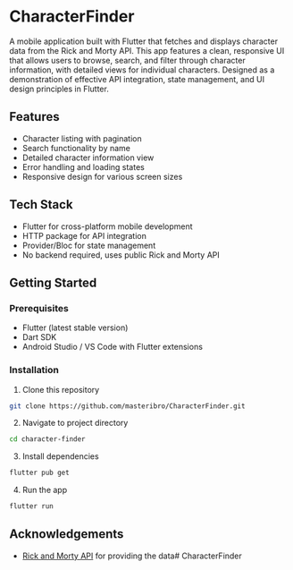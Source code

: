 # CharacterFinder

A mobile application built with Flutter that fetches and displays character data from the 
Rick and Morty API. This app features a clean, responsive UI that allows users to browse, 
search, and filter through character information, with detailed views for individual characters. 
Designed as a demonstration of effective API integration, state management, and UI design 
principles in Flutter.

## Features
- Character listing with pagination
- Search functionality by name
- Detailed character information view
- Error handling and loading states
- Responsive design for various screen sizes

## Tech Stack
- Flutter for cross-platform mobile development
- HTTP package for API integration
- Provider/Bloc for state management
- No backend required, uses public Rick and Morty API

## Getting Started

### Prerequisites
- Flutter (latest stable version)
- Dart SDK
- Android Studio / VS Code with Flutter extensions

### Installation
1. Clone this repository
```bash
git clone https://github.com/masteribro/CharacterFinder.git
```

2. Navigate to project directory
```bash
cd character-finder
```

3. Install dependencies
```bash
flutter pub get
```

4. Run the app
```bash
flutter run
```

## Acknowledgements
- [Rick and Morty API](https://rickandmortyapi.com/) for providing the data# CharacterFinder

